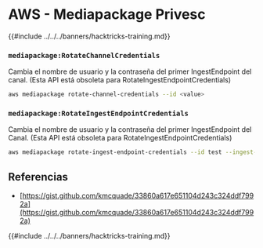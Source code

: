 # AWS - Mediapackage Privesc

{{#include ../../../banners/hacktricks-training.md}}

### `mediapackage:RotateChannelCredentials`

Cambia el nombre de usuario y la contraseña del primer IngestEndpoint del canal. (Esta API está obsoleta para RotateIngestEndpointCredentials)
```bash
aws mediapackage rotate-channel-credentials --id <value>
```
### `mediapackage:RotateIngestEndpointCredentials`

Cambia el nombre de usuario y la contraseña del primer IngestEndpoint del Canal. (Esta API está obsoleta para RotateIngestEndpointCredentials)
```bash
aws mediapackage rotate-ingest-endpoint-credentials --id test --ingest-endpoint-id 584797f1740548c389a273585dd22a63
```
## Referencias

- [https://gist.github.com/kmcquade/33860a617e651104d243c324ddf7992a](https://gist.github.com/kmcquade/33860a617e651104d243c324ddf7992a)

{{#include ../../../banners/hacktricks-training.md}}
